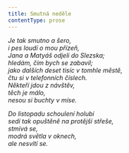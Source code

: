 ```yaml
---
title: Smutná neděle
contentType: prose
---
```


<section>

_Je tak smutno a šero,  
i pes loudí o mou přízeň,  
Jana a Matyáš odjeli do Slezska;  
hledám, čím bych se zabavil;  
jako dalších deset tisíc v tomhle městě,  
čtu si v telefonních číslech.  
Někteří jdou z návštěv,  
těch je málo,  
nesou si buchty v míse._

</section>

<section>

_Do listopadu schoulení holubi  
sedí tak opuštěně na protější střeše,  
stmívá se,  
modrá světla v oknech,  
ale nesvítí se._

</section>
